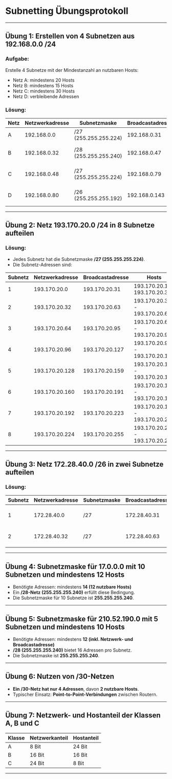 # Subnetting Übungsprotokoll

---

## Übung 1: Erstellen von 4 Subnetzen aus 192.168.0.0 /24

### **Aufgabe:**  
Erstelle 4 Subnetze mit der Mindestanzahl an nutzbaren Hosts:  
- Netz A: mindestens 20 Hosts  
- Netz B: mindestens 15 Hosts  
- Netz C: mindestens 30 Hosts  
- Netz D: verbleibende Adressen

### **Lösung:**

| Netz  | Netzwerkadresse  | Subnetzmaske | Broadcastadresse | Hosts |
|-------|-----------------|--------------|------------------|-----------------------|
| A     | 192.168.0.0     | /27 (255.255.255.224) | 192.168.0.31  | 192.168.0.1 - 192.168.0.30 |
| B     | 192.168.0.32    | /28 (255.255.255.240) | 192.168.0.47  | 192.168.0.33 - 192.168.0.46 |
| C     | 192.168.0.48    | /27 (255.255.255.224) | 192.168.0.79  | 192.168.0.49 - 192.168.0.78 |
| D     | 192.168.0.80    | /26 (255.255.255.192) | 192.168.0.143 | 192.168.0.81 - 192.168.0.142 |

---

## Übung 2: Netz 193.170.20.0 /24 in 8 Subnetze aufteilen

### **Lösung:**
- Jedes Subnetz hat die Subnetzmaske **/27 (255.255.255.224)**.
- Die Subnetz-Adressen sind:

| Subnetz | Netzwerkadresse | Broadcastadresse  | Hosts |
|---------|----------------|------------------|----------------------|
| 1       | 193.170.20.0   | 193.170.20.31    | 193.170.20.1 - 193.170.20.30 |
| 2       | 193.170.20.32  | 193.170.20.63    | 193.170.20.33 - 193.170.20.62 |
| 3       | 193.170.20.64  | 193.170.20.95    | 193.170.20.65 - 193.170.20.94 |
| 4       | 193.170.20.96  | 193.170.20.127   | 193.170.20.97 - 193.170.20.126 |
| 5       | 193.170.20.128 | 193.170.20.159   | 193.170.20.129 - 193.170.20.158 |
| 6       | 193.170.20.160 | 193.170.20.191   | 193.170.20.161 - 193.170.20.190 |
| 7       | 193.170.20.192 | 193.170.20.223   | 193.170.20.193 - 193.170.20.222 |
| 8       | 193.170.20.224 | 193.170.20.255   | 193.170.20.225 - 193.170.20.254 |

---

## Übung 3: Netz 172.28.40.0 /26 in zwei Subnetze aufteilen

### **Lösung:**

| Subnetz | Netzwerkadresse | Subnetzmaske | Broadcastadresse | Hosts |
|---------|----------------|--------------|------------------|---------------|
| 1       | 172.28.40.0    | /27          | 172.28.40.31     | 172.28.40.1 - 172.28.40.30 |
| 2       | 172.28.40.32   | /27          | 172.28.40.63     | 172.28.40.33 - 172.28.40.62 |

---

## Übung 4: Subnetzmaske für 17.0.0.0 mit 10 Subnetzen und mindestens 12 Hosts

- Benötigte Adressen: mindestens **14 (12 nutzbare Hosts)**
- Ein **/28-Netz (255.255.255.240)** erfüllt diese Bedingung.
- Die Subnetzmaske für 10 Subnetze ist **255.255.255.240**.

---

## Übung 5: Subnetzmaske für 210.52.190.0 mit 5 Subnetzen und mindestens 10 Hosts

- Benötigte Adressen: mindestens **12 (inkl. Netzwerk- und Broadcastadresse)**
- **/28 (255.255.255.240)** bietet 16 Adressen pro Subnetz.
- Die Subnetzmaske ist **255.255.255.240**.

---

## Übung 6: Nutzen von /30-Netzen

- **Ein /30-Netz hat nur 4 Adressen**, davon **2 nutzbare Hosts**.
- Typischer Einsatz: **Point-to-Point-Verbindungen** zwischen Routern.

---

## Übung 7: Netzwerk- und Hostanteil der Klassen A, B und C

| Klasse | Netzwerkanteil | Hostanteil |
|--------|---------------|------------|
| A      | 8 Bit         | 24 Bit     |
| B      | 16 Bit        | 16 Bit     |
| C      | 24 Bit        | 8 Bit      |

---

